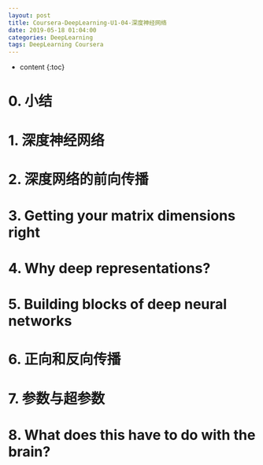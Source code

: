 ```yaml
---
layout: post
title: Coursera-DeepLearning-U1-04-深度神经网络
date: 2019-05-18 01:04:00
categories: DeepLearning
tags: DeepLearning Coursera
---
```

* content
{:toc}

# 0. 小结

# 1. 深度神经网络

# 2. 深度网络的前向传播

# 3. Getting your matrix dimensions right

# 4. Why deep representations?

# 5. Building blocks of deep neural networks

# 6. 正向和反向传播

# 7. 参数与超参数

# 8. What does this have to do with the brain?

